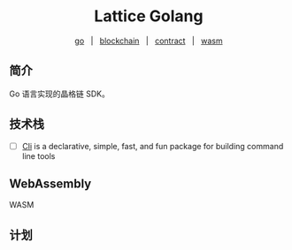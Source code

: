 <h1 align="center">Lattice Golang</h1>

<p align="center">
    <a href="">go</a>  &#xa0; | &#xa0;
    <a href="">blockchain</a>  &#xa0; | &#xa0;
    <a href="">contract</a>  &#xa0; | &#xa0;
    <a href="WebAssembly">wasm</a>
</p>

## 简介
Go 语言实现的晶格链 SDK。

## 技术栈
- [ ] [Cli](https://github.com/urfave/cli) is a declarative, simple, fast, and fun package for building command line tools 

## WebAssembly
WASM

## 计划
